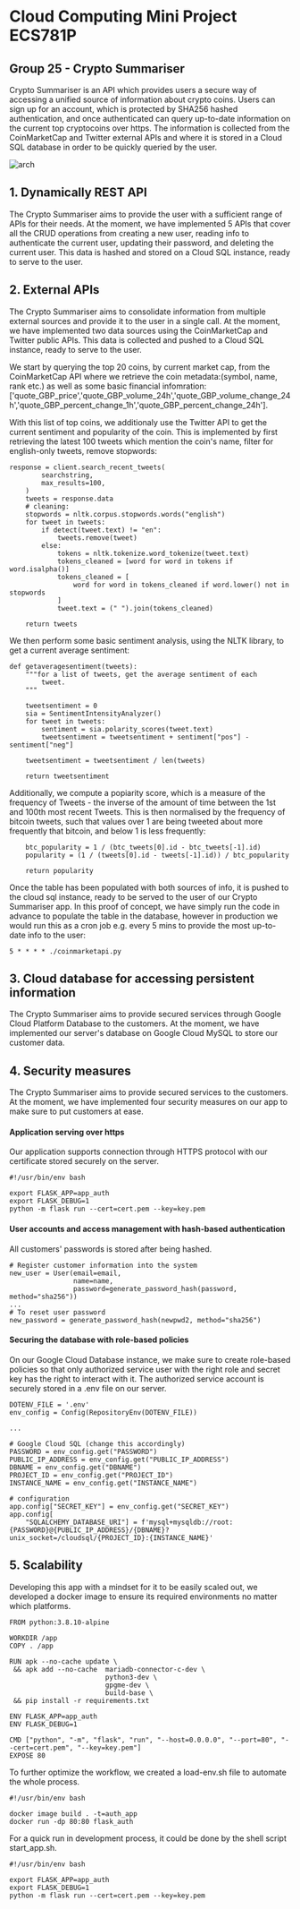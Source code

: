 # Cloud Computing Mini Project ECS781P
## Group 25 - Crypto Summariser

Crypto Summariser is an API which provides users a secure way of accessing a unified source of information about crypto coins. Users can sign up for an account, which is protected by SHA256 hashed authentication, and once authenticated can query up-to-date information on the current top cryptocoins over https. The information is collected from the CoinMarketCap and Twitter external APIs and where it is stored in a Cloud SQL database in order to be quickly queried by the user. 

![arch](https://user-images.githubusercontent.com/37650605/162621233-fa1fcb96-ce28-469e-81b4-0aa590e137ec.jpeg)

## 1. Dynamically REST API
The Crypto Summariser aims to provide the user with a sufficient range of APIs for their needs. At the moment, we have implemented 5 APIs that cover all the CRUD operations from creating a new user, reading info to authenticate the current user, updating their password, and deleting the current user. This data is hashed and stored on a Cloud SQL instance, ready to serve to the user. 

## 2. External APIs
The Crypto Summariser aims to consolidate information from multiple external sources and provide it to the user in a single call. At the moment, we have implemented two data sources using the CoinMarketCap and Twitter public APIs. This data is collected and pushed to a Cloud SQL instance, ready to serve to the user. 

We start by querying the top 20 coins, by current market cap, from the CoinMarketCap API where we retrieve the coin metadata:(symbol, name, rank etc.) as well as some basic financial infomration: ['quote_GBP_price','quote_GBP_volume_24h','quote_GBP_volume_change_24h','quote_GBP_percent_change_1h','quote_GBP_percent_change_24h'].

With this list of top coins, we additionaly use the Twitter API to get the current sentiment and popularity of the coin. This is implemented by first retrieving the latest 100 tweets which mention the coin's name, filter for english-only tweets, remove stopwords:
```
response = client.search_recent_tweets(
        searchstring,
        max_results=100,
    )
    tweets = response.data
    # cleaning:
    stopwords = nltk.corpus.stopwords.words("english")
    for tweet in tweets:
        if detect(tweet.text) != "en":
            tweets.remove(tweet)
        else:
            tokens = nltk.tokenize.word_tokenize(tweet.text)
            tokens_cleaned = [word for word in tokens if word.isalpha()]
            tokens_cleaned = [
                word for word in tokens_cleaned if word.lower() not in stopwords
            ]
            tweet.text = (" ").join(tokens_cleaned)

    return tweets
```
We then perform some basic sentiment analysis, using the NLTK library, to get a current average sentiment:

```
def getaveragesentiment(tweets):
    """for a list of tweets, get the average sentiment of each 
        tweet. 
    """
    
    tweetsentiment = 0
    sia = SentimentIntensityAnalyzer()
    for tweet in tweets:
        sentiment = sia.polarity_scores(tweet.text)
        tweetsentiment = tweetsentiment + sentiment["pos"] - sentiment["neg"]

    tweetsentiment = tweetsentiment / len(tweets)

    return tweetsentiment
```

Additionally, we compute a popiarity score, which is a measure of the frequency of Tweets - the inverse of the amount of time between the 1st and 100th most recent Tweets. This is then normalised by the frequency of bitcoin tweets, such that values over 1 are being tweeted about more frequently that bitcoin, and below 1 is less frequently:

```
    btc_popularity = 1 / (btc_tweets[0].id - btc_tweets[-1].id)
    popularity = (1 / (tweets[0].id - tweets[-1].id)) / btc_popularity

    return popularity
```

Once the table has been populated with both sources of info, it is pushed to the cloud sql instance, ready to be served to the user of our Crypto Summariser app. In this proof of concept, we have simply run the code in advance to populate the table in the database, however in production we would run this as a cron job e.g. every 5 mins to provide the most up-to-date info to the user:

```
5 * * * * ./coinmarketapi.py
````

## 3. Cloud database for accessing persistent information
The Crypto Summariser aims to provide secured services through Google Cloud Platform Database to the customers. At the moment, we have implemented our server's database on Google Cloud MySQL to store our customer data.

## 4. Security measures
The Crypto Summariser aims to provide secured services to the customers. At the moment, we have implemented four security measures on our app to make sure to put customers at ease.
#### Application serving over https

Our application supports connection through HTTPS protocol with our certificate stored securely on the server.
```
#!/usr/bin/env bash

export FLASK_APP=app_auth
export FLASK_DEBUG=1
python -m flask run --cert=cert.pem --key=key.pem

````

#### User accounts and access management with hash-based authentication

All customers' passwords is stored after being hashed.
```
# Register customer information into the system
new_user = User(email=email,
                name=name,
                password=generate_password_hash(password, method="sha256"))
...
# To reset user password
new_password = generate_password_hash(newpwd2, method="sha256")
````

#### Securing the database with role-based policies
On our Google Cloud Database instance, we make sure to create role-based policies so that only authorized service user with the right role and secret key has the right to interact with it. The authorized service account is securely stored in a .env file on our server.

````
DOTENV_FILE = '.env'
env_config = Config(RepositoryEnv(DOTENV_FILE))

...

# Google Cloud SQL (change this accordingly)
PASSWORD = env_config.get("PASSWORD")
PUBLIC_IP_ADDRESS = env_config.get("PUBLIC_IP_ADDRESS")
DBNAME = env_config.get("DBNAME")
PROJECT_ID = env_config.get("PROJECT_ID")
INSTANCE_NAME = env_config.get("INSTANCE_NAME")

# configuration
app.config["SECRET_KEY"] = env_config.get("SECRET_KEY")
app.config[
    "SQLALCHEMY_DATABASE_URI"] = f'mysql+mysqldb://root:{PASSWORD}@{PUBLIC_IP_ADDRESS}/{DBNAME}?unix_socket=/cloudsql/{PROJECT_ID}:{INSTANCE_NAME}'
````

## 5. Scalability
Developing this app with a mindset for it to be easily scaled out, we developed a docker image to ensure its required environments no matter which platforms.
````
FROM python:3.8.10-alpine

WORKDIR /app
COPY . /app

RUN apk --no-cache update \
 && apk add --no-cache  mariadb-connector-c-dev \
                        python3-dev \
                        gpgme-dev \
                        build-base \
 && pip install -r requirements.txt

ENV FLASK_APP=app_auth
ENV FLASK_DEBUG=1

CMD ["python", "-m", "flask", "run", "--host=0.0.0.0", "--port=80", "--cert=cert.pem", "--key=key.pem"]
EXPOSE 80
````

To further optimize the workflow, we created a load-env.sh file to automate the whole process.
````
#!/usr/bin/env bash

docker image build . -t=auth_app
docker run -dp 80:80 flask_auth
````

For a quick run in development process, it could be done by the shell script start_app.sh.
````
#!/usr/bin/env bash

export FLASK_APP=app_auth
export FLASK_DEBUG=1
python -m flask run --cert=cert.pem --key=key.pem

````
